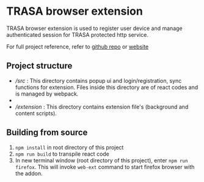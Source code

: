 # TRASA browser extension

TRASA browser extension is used to register user device and manage authenticated session for TRASA protected http service.

For full project reference, refer to [github repo](https://github.com/seknox/trasa) or [website](https://www.trasa.io)

## Project structure

- _/src_ : This directory contains popup ui and login/registration, sync functions for extension. Files inside this directory are of react codes and is managed by webpack.
-
- _/extension_ : This directory contains extension file's (background and content scripts).

## Building from source

1. `npm install` in root directory of this project
2. `npm run build` to transpile react code
3. In new terminal window (root directory of this project), enter `npm run firefox`. This will invoke `web-ext` command to start firefox browser with the addon.
